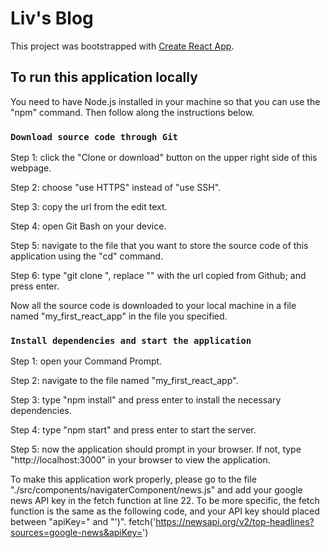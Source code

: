 # Liv's Blog

This project was bootstrapped with [Create React App](https://github.com/facebook/create-react-app).

## To run this application locally

You need to have Node.js installed in your machine so that you can use the "npm" command. Then follow along the instructions below.

### `Download source code through Git`

Step 1: click the "Clone or download" button on the upper right side of this webpage.

Step 2: choose "use HTTPS" instead of "use SSH".

Step 3: copy the url from the edit text.

Step 4: open Git Bash on your device.

Step 5: navigate to the file that you want to store the source code of this application using the "cd" command.

Step 6: type "git clone <url>", replace "<url>" with the url copied from Github; and press enter.

Now all the source code is downloaded to your local machine in a file named "my_first_react_app" in the file you specified.


### `Install dependencies and start the application`

Step 1: open your Command Prompt.

Step 2: navigate to the file named "my_first_react_app".

Step 3: type "npm install" and press enter to install the necessary dependencies.

Step 4: type "npm start" and press enter to start the server.

Step 5: now the application should prompt in your browser. If not, type "http://localhost:3000" in your browser to view the application.

To make this application work properly, please go to the file "./src/components/navigaterComponent/news.js" and add your google news API key in the fetch function at line 22. To be more specific, the fetch function is the same as the following code, and your API key should placed between "apiKey=" and "')".
    fetch('https://newsapi.org/v2/top-headlines?sources=google-news&apiKey=')
